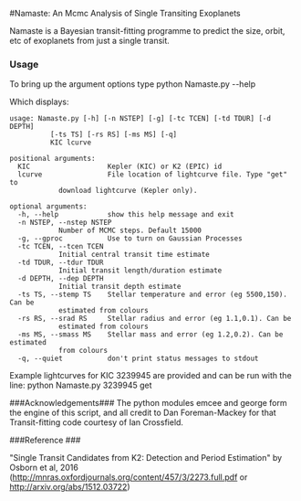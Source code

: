 #Namaste: An Mcmc Analysis of Single Transiting Exoplanets

Namaste is a Bayesian transit-fitting programme to predict the size, orbit, etc of exoplanets from just a single transit. 



### Usage ###
To bring up the argument options type
	python Namaste.py --help

Which displays:

	usage: Namaste.py [-h] [-n NSTEP] [-g] [-tc TCEN] [-td TDUR] [-d DEPTH]
			  [-ts TS] [-rs RS] [-ms MS] [-q]
			  KIC lcurve

	positional arguments:
	  KIC                   Kepler (KIC) or K2 (EPIC) id
	  lcurve                File location of lightcurve file. Type "get" to
				download lightcurve (Kepler only).

	optional arguments:
	  -h, --help            show this help message and exit
	  -n NSTEP, --nstep NSTEP
				Number of MCMC steps. Default 15000
	  -g, --gproc           Use to turn on Gaussian Processes
	  -tc TCEN, --tcen TCEN
				Initial central transit time estimate
	  -td TDUR, --tdur TDUR
				Initial transit length/duration estimate
	  -d DEPTH, --dep DEPTH
				Initial transit depth estimate
	  -ts TS, --stemp TS    Stellar temperature and error (eg 5500,150). Can be
				estimated from colours
	  -rs RS, --srad RS     Stellar radius and error (eg 1.1,0.1). Can be
				estimated from colours
	  -ms MS, --smass MS    Stellar mass and error (eg 1.2,0.2). Can be estimated
				from colours
	  -q, --quiet           don't print status messages to stdout

Example lightcurves for KIC 3239945 are provided and can be run with the line:
	python Namaste.py 3239945 get

###Acknowledgements###
The python modules emcee and george form the engine of this script, and all credit to Dan Foreman-Mackey for that
Transit-fitting code courtesy of Ian Crossfield.

###Reference ###

"Single Transit Candidates from K2: Detection and Period Estimation" by Osborn et al, 2016 (http://mnras.oxfordjournals.org/content/457/3/2273.full.pdf or http://arxiv.org/abs/1512.03722)
